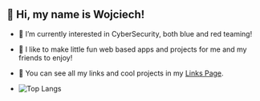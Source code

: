 ## 👋 Hi, my name is Wojciech!

- 👀 I’m currently interested in CyberSecurity, both blue and red teaming!
- 👾 I like to make little fun web based apps and projects for me and my friends to enjoy!
- 🐠 You can see all my links and cool projects in my [Links Page](https://voitech-bio.glitch.me/).

- ![Top Langs](https://github-readme-stats.vercel.app/api/top-langs/?username=Wolf-dot&layout=compact&hide=jupyter%20notebook)




<!---
Wolf-dot/Wolf-dot is a ✨ special ✨ repository because its `README.md` (this file) appears on your GitHub profile.
You can click the Preview link to take a look at your changes.
--->
